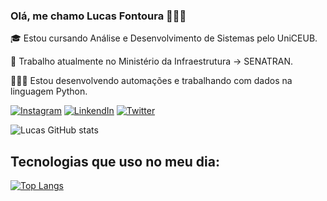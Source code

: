 ### Olá, me chamo Lucas Fontoura 👋🏻😊

🎓 Estou cursando Análise e Desenvolvimento de Sistemas pelo UniCEUB.

🏢 Trabalho atualmente no Ministério da Infraestrutura -> SENATRAN.

👨🏼‍💻 Estou desenvolvendo automações e trabalhando com dados na linguagem Python.



[![Instagram](https://img.shields.io/badge/Instagram-E4405F?style=for-the-badge&logo=instagram&logoColor=white)](https://www.instagram.com/f0nt0ur4/)
[![LinkendIn](https://img.shields.io/badge/LinkedIn-0077B5?style=for-the-badge&logo=linkedin&logoColor=white)](https://www.linkedin.com/in/lucas-fontoura-706a45212/)
[![Twitter](https://img.shields.io/badge/Twitter-1DA1F2?style=for-the-badge&logo=twitter&logoColor=white)](https://twitter.com/Righi_Fontoura)


![Lucas GitHub stats](https://github-readme-stats.vercel.app/api?username=DevLucasFontoura&show_icons=true&theme=radical)


## Tecnologias que uso no meu dia:
[![Top Langs](https://github-readme-stats.vercel.app/api/top-langs/?username=DevLucasFontoura&layout=)](https://github.com/DevLucasFontoura/github-readme-stats)
